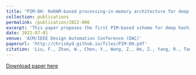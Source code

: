 ```yaml
---
title: "PIM-DH: ReRAM-based processing-in-memory architecture for deep hashing acceleration"
collection: publications
permalink: /publication/2022-006
excerpt: 'This paper proposes the first PIM-based scheme for deep hashing accelerator, namely PIM-DH.'
date: 2022-07-01
venue: 'ACM/IEEE Design Automation Conference (DAC)'
paperurl: 'http://chrisbyd.github.io/files/PIM-DH.pdf'
citation: 'Liu, F., Zhao, W., Chen, Y., Wang, Z., He, Z., Yang, R., Tang, Q., Yang, T., Zhuo, C. and Jiang, L., 2022, July. PIM-DH: ReRAM-based processing-in-memory architecture for deep hashing acceleration. In Proceedings of the 59th ACM/IEEE Design Automation Conference (pp. 1087-1092).'
---
```


[Download paper here](http://chrisbyd.github.io/files/PIM-DH.pdf)
